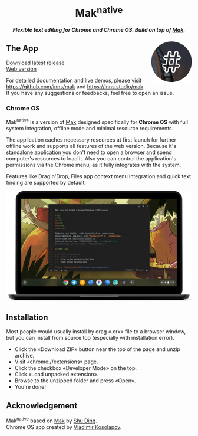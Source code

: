 <h1 align="center">Mak<sup>native<sup></h1>

<h5 align="center">Flexible text editing for Chrome and Chrome OS. Build on top of <a href="https://github.com/inns/mak">Mak</a>.</h5>

<img src='icon.png' width=110 height=110 align='right'/>

## The App
[Download latest release](https://github.com/vladimirkosolapov/mak-native/releases)  
[Web version](https://github.com/inns/mak)

For detailed documentation and live demos, please visit https://github.com/inns/mak and https://inns.studio/mak.  
If you have any suggestions or feedbacks, feel free to open an issue.

### Chrome OS

Mak<sup>native</sup> is a version of [Mak](https://mak.ink) designed specifically for **Chrome OS** with full system integration, offline mode and minimal resource requirements.

The application caches necessary resources at first launch for further offline work and supports all features of the web version. Because it's standalone application you don't need to open a browser and spend computer's resources to load it. Also you can control the application's permissions via the Chrome menu, as it fully integrates with the system.

Features like Drag'n'Drop, Files app context menu integration and quick text finding are supported by default.

<div align="center">
  <img src='preview.png' width=625 />
</div>

## Installation

Most people would usually install by drag «.crx» file to a browser window, but you can install from source too (especially with installation error).

* Click the «Download ZIP» button near the top of the page and unzip archive.
* Visit «chrome://extensions» page.
* Click the checkbox «Developer Mode» on the top.
* Click «Load unpacked extension».
* Browse to the unzipped folder and press «Open».
* You're done!

## Acknowledgement

Mak<sup>native</sup> based on [Mak](https://mak.ink) by [Shu Ding](https://shud.in).  
Chrome OS app created by [Vladimir Kosolapov](https://vladimirkosolapov.com).
